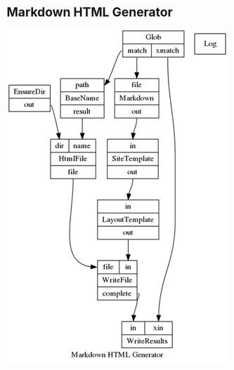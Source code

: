 # Markdown HTML Generator

![Markdown HTML Generator](https://raw.githubusercontent.com/flows/blog/master/graphs/rh/site.png)
